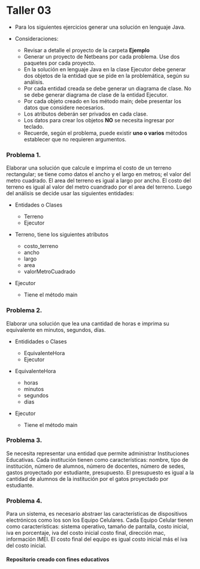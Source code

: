 # Taller 03

* Para los siguientes ejercicios generar una solución en lenguaje Java. 

* Consideraciones:
	* Revisar a detalle el proyecto de la carpeta **Ejemplo**
	* Generar un proyecto de Netbeans por cada problema. Use dos paquetes por cada proyecto.
	* En la solución en lenguaje Java en la clase Ejecutor debe generar dos objetos de la entidad que se pide en la problemática, según su análisis.
	* Por cada entidad creada se debe generar un diagrama de clase. No se debe generar diagrama de clase de la entidad Ejecutor.
	* Por cada objeto creado en los método main; debe presentar los datos que considere necesarios.
	* Los atributos deberán ser privados en cada clase.
	* Los datos para crear los objetos **NO** se necesita ingresar por teclado.
	* Recuerde, según el problema, puede existir **uno o varios** métodos establecer que no requieren argumentos.


### Problema 1. 

Elaborar una solución que calcule e imprima el costo de un terreno rectangular; se tiene como datos el ancho y el largo en metros; el valor del metro cuadrado. El area del terreno es igual a largo por ancho. El costo del terreno es igual al valor del metro cuandrado por el area del terreno. Luego del análisis se decide usar las siguientes entidades:

* Entidades o Clases
	* Terreno 
	* Ejecutor
	
* Terreno, tiene los siguientes atributos
	* costo_terreno
	* ancho
	* largo
	* area
	* valorMetroCuadrado
* Ejecutor
	* Tiene el método main
	
### Problema 2. 

Elaborar una solución que lea una cantidad de horas e imprima su equivalente en minutos, segundos, días.

* Entididades o Clases
	* EquivalenteHora
	* Ejecutor
	
* EquivalenteHora
	* horas
	* minutos
	* segundos
	* dias
	
* Ejecutor
	* Tiene el método main


### Problema 3. 

Se necesita representar una entidad que permite administrar Instituciones Educativas. Cada institución tienen como características: nombre, tipo de institución, número de alumnos, número de docentes, número de sedes, gastos proyectado por estudiante, presupuesto. El presupuesto es igual a la cantidad de alumnos de la institución por el gatos proyectado por estudiante.

### Problema 4. 

Para un sistema, es necesario abstraer las características de dispositivos electrónicos como los son los Equipo Celulares. Cada Equipo Celular tienen como características: sistema operativo, tamaño de pantalla, costo inicial, iva en porcentaje, iva del costo inicial costo final, dirección mac, información IMEI. El costo final del equipo es igual costo inicial más el iva del costo inicial. 

#### Repositorio creado con fines educativos


